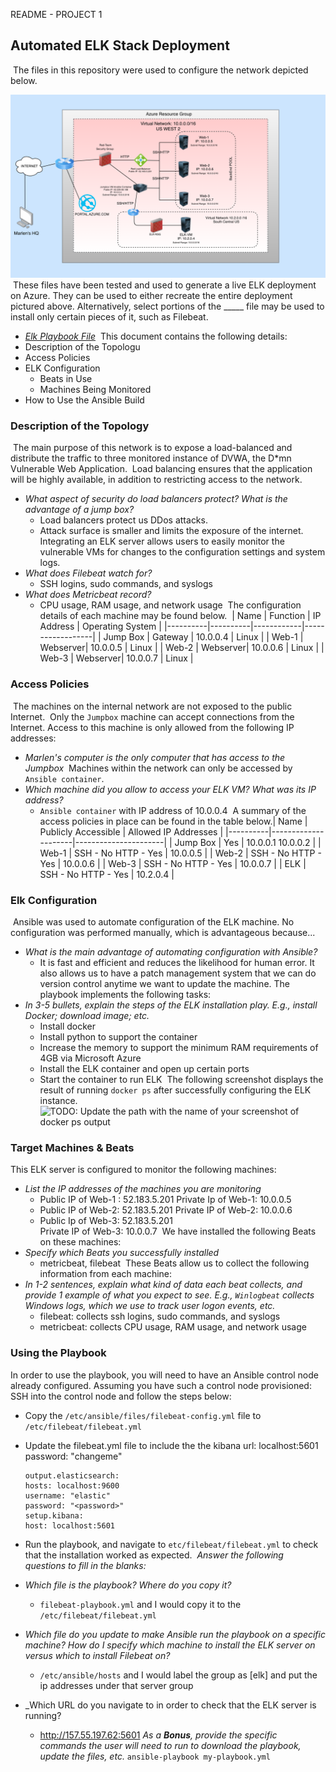 README - PROJECT 1 

## Automated ELK Stack Deployment
​
The files in this repository were used to configure the network depicted below.
​


![:Update the path with the name of your diagram](Diagram/Marlens-Diagram-Project1.png)
​
These files have been tested and used to generate a live ELK deployment on Azure. They can be used to either recreate the entire deployment pictured above. Alternatively, select portions of the _____ file may be used to install only certain pieces of it, such as Filebeat.
​
  - _[Elk Playbook File](Ansible/Ansible_ELK_install.yml)_
​
This document contains the following details:
- Description of the Topologu
- Access Policies
- ELK Configuration
  - Beats in Use
  - Machines Being Monitored
- How to Use the Ansible Build
​
​
### Description of the Topology
​
The main purpose of this network is to expose a load-balanced and distribute the traffic to three monitored instance of DVWA, the D*mn Vulnerable Web Application.
​
Load balancing ensures that the application will be highly available, in addition to restricting access to the network.
- _What aspect of security do load balancers protect? What is the advantage of a jump box?_
  - Load balancers protect us DDos attacks.  
  - Attack surface is smaller and limits the exposure of the internet.
​
Integrating an ELK server allows users to easily monitor the vulnerable VMs for changes to the configuration settings and system logs.
- _What does Filebeat watch for?_
  - SSH logins, sudo commands, and syslogs
- _What does Metricbeat record?_
  - CPU usage, RAM usage, and network usage
​
The configuration details of each machine may be found below.
​
| Name     | Function | IP Address | Operating System |
|----------|----------|------------|------------------|
| Jump Box | Gateway  | 10.0.0.4   | Linux            |
| Web-1    | Webserver| 10.0.0.5   | Linux            |
| Web-2    | Webserver| 10.0.0.6   | Linux            |
| Web-3    | Webserver| 10.0.0.7   | Linux            |
​
### Access Policies
​
The machines on the internal network are not exposed to the public Internet. 
​
Only the `Jumpbox` machine can accept connections from the Internet. Access to this machine is only allowed from the following IP addresses:
  - _Marlen's computer is the only computer that has access to the Jumpbox_
​
Machines within the network can only be accessed by `Ansible container`.
- _Which machine did you allow to access your ELK VM? What was its IP address?_
  - `Ansible container` with IP address of 10.0.0.4
​
A summary of the access policies in place can be found in the table below.
​
| Name     | Publicly Accessible | Allowed IP Addresses |
|----------|---------------------|----------------------|
| Jump Box |     Yes             | 10.0.0.1 10.0.0.2    |
| Web-1    | SSH - No HTTP - Yes | 10.0.0.5             |
| Web-2    | SSH - No HTTP - Yes | 10.0.0.6             |
| Web-3    | SSH - No HTTP - Yes | 10.0.0.7             |​
| ELK      | SSH - No HTTP - Yes | 10.2.0.4             |​

### Elk Configuration
​
Ansible was used to automate configuration of the ELK machine. No configuration was performed manually, which is advantageous because...
- _What is the main advantage of automating configuration with Ansible?_
  - It is fast and efficient and reduces the likelihood for human error. It also allows us to have a patch management system that we can do version control anytime we want to update the machine.
The playbook implements the following tasks:
- _In 3-5 bullets, explain the steps of the ELK installation play. E.g., install Docker; download image; etc._
  - Install docker
  - Install python to support the container
  - Increase the memory to support the minimum RAM requirements of 4GB via Microsoft Azure
  - Install the ELK container and open up certain ports
  - Start the container to run ELK 
​
The following screenshot displays the result of running `docker ps` after successfully configuring the ELK instance.
​
![TODO: Update the path with the name of your screenshot of docker ps output](Images/docker_ps_output.png)
​
### Target Machines & Beats
This ELK server is configured to monitor the following machines:
- _List the IP addresses of the machines you are monitoring_  
   - Public IP of Web-1 : 52.183.5.201 
Private Ip of Web-1: 10.0.0.5  
    - Public IP of Web-2: 52.183.5.201
Private IP of Web-2: 10.0.0.6
    - Public Ip of Web-3: 52.183.5.201  
Private IP of Web-3: 10.0.0.7
​
We have installed the following Beats on these machines:
- _Specify which Beats you successfully installed_
  - metricbeat, filebeat
​
These Beats allow us to collect the following information from each machine:
- _In 1-2 sentences, explain what kind of data each beat collects, and provide 1 example of what you expect to see. E.g., `Winlogbeat` collects Windows logs, which we use to track user logon events, etc._
  - filebeat: collects ssh logins, sudo commands, and syslogs
  - metricbeat: collects CPU usage, RAM usage, and network usage
​
### Using the Playbook
In order to use the playbook, you will need to have an Ansible control node already configured. Assuming you have such a control node provisioned: 
​
SSH into the control node and follow the steps below:
- Copy the `/etc/ansible/files/filebeat-config.yml` file to `/etc/filebeat/filebeat.yml`
- Update the filebeat.yml file to include the the kibana url: localhost:5601 password: "changeme"
  ```
  output.elasticsearch:
  hosts: localhost:9600
  username: "elastic"
  password: "<password>"
  setup.kibana:
  host: localhost:5601
  ```

- Run the playbook, and navigate to `etc/filebeat/filebeat.yml` to check that the installation worked as expected.
​
_Answer the following questions to fill in the blanks:_
- _Which file is the playbook? Where do you copy it?_
  - `filebeat-playbook.yml` and I would copy it to the `/etc/filebeat/filebeat.yml`
- _Which file do you update to make Ansible run the playbook on a specific machine? How do I specify which machine to install the ELK server on versus which to install Filebeat on?_
  - `/etc/ansible/hosts` and I would label the group as [elk] and put the ip addresses under that server group
- _Which URL do you navigate to in order to check that the ELK server is running?
  - http://157.55.197.62:5601
​
_As a **Bonus**, provide the specific commands the user will need to run to download the playbook, update the files, etc._
`ansible-playbook my-playbook.yml`